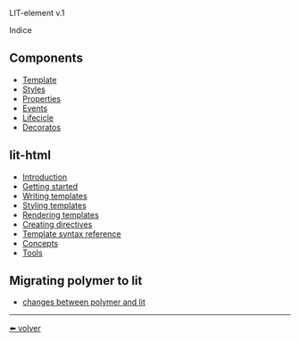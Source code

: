 LIT-element v.1

Indice

## Components

- [Template](https://github.com/VictorHugoAguilar/javascript-interview-questions-explained/blob/main/theory-lit-element/template/readme.md)
- [Styles](https://github.com/VictorHugoAguilar/javascript-interview-questions-explained/blob/main/theory-lit-element/styles/readme.md)
- [Properties](https://github.com/VictorHugoAguilar/javascript-interview-questions-explained/blob/main/theory-lit-element/properties/readme.md)
- [Events](https://github.com/VictorHugoAguilar/javascript-interview-questions-explained/blob/main/theory-lit-element/events/readme.md)
- [Lifecicle](https://github.com/VictorHugoAguilar/javascript-interview-questions-explained/blob/main/theory-lit-element/lifecicle/readme.md)
- [Decoratos](https://github.com/VictorHugoAguilar/javascript-interview-questions-explained/blob/main/theory-lit-element/decorators/readme.md)

## lit-html

- [Introduction](https://github.com/VictorHugoAguilar/javascript-interview-questions-explained/blob/main/theory-lit-element/lit-html/introduction/readme.md)
- [Getting started](https://github.com/VictorHugoAguilar/javascript-interview-questions-explained/blob/main/theory-lit-element/lit-html/getting-started/readme.md)
- [Writing templates](https://github.com/VictorHugoAguilar/javascript-interview-questions-explained/blob/main/theory-lit-element/lit-html/writing-templates/readme.md)
- [Styling templates](https://github.com/VictorHugoAguilar/javascript-interview-questions-explained/blob/main/theory-lit-element/lit-html/styling-templates/readme.md)
- [Rendering templates](https://github.com/VictorHugoAguilar/javascript-interview-questions-explained/blob/main/theory-lit-element/lit-html/rendering-templates/readme.md)
- [Creating directives](https://github.com/VictorHugoAguilar/javascript-interview-questions-explained/blob/main/theory-lit-element/lit-html/creating-directives/readme.md)
- [Template syntax reference](https://github.com/VictorHugoAguilar/javascript-interview-questions-explained/blob/main/theory-lit-element/lit-html/template-syntax-reference/readme.md)
- [Concepts](https://github.com/VictorHugoAguilar/javascript-interview-questions-explained/blob/main/theory-lit-element/lit-html/concepts/readme.md)
- [Tools](https://github.com/VictorHugoAguilar/javascript-interview-questions-explained/blob/main/theory-lit-element/lit-html/tools/readme.md)

## Migrating polymer to lit
- [changes between polymer and lit](https://github.com/VictorHugoAguilar/javascript-interview-questions-explained/blob/main/theory-lit-element/polymer-to-lit/changes/readme.md)

---

[⬅️ volver](https://github.com/VictorHugoAguilar/javascript-interview-questions-explained/blob/main/readme.md)
